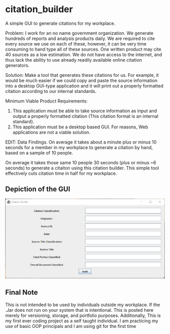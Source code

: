 # citation_builder

 A simple GUI to generate citations for my workplace. 

Problem: I work for an no name government organization. We generate hundreds of reports and analysis products daily. We are required to cite every source we use on each of these, however, it can be very time consuming to hand type all of these sources. One written product may cite 40 sources as a low estimation. We do not have access to the internet, and thus lack the ability to use already readily available online citation generators.

Solution: Make a tool that generates these citations for us. For example, it would be much easier if we could  copy and paste the source information into a desktop GUI-type application and it will print out a properly formatted citation according to our internal standards. 

Minimum Viable Product Requirements: 

1) This application must be able to take source information as input and output a properly formatted citation (This citation format is an internal standard).
2) This application must be a desktop based GUI. For reasons, Web applications are not a viable solution. 

EDIT: Data Findings. On average it takes about a minute plus or minus 10 seconds for a member in my workplace to generate a citation by hand, based on a sample of 10 people. 

On average it takes those same 10 people 30 seconds (plus or minus ~6 seconds) to generate a citaiton using this citation builder. This simple tool effectively cuts citation time in half for my workplace.

## Depiction of the GUI
 ![Image of the GUI](https://github.com/daniel-daum/citation_builder/blob/main/documentation/images/citation_builder.png?raw=true)
 
## Final Note
This is not intended to be used by individuals outside my workplace. If the .Jar does not run on your system that is intentional. This is posted here merely for versioning, storage, and portfolio purposes. Additionally, This is my first ever coding project as a self taught individual. I am practicing my use of basic OOP principals and I am using git for the first time


